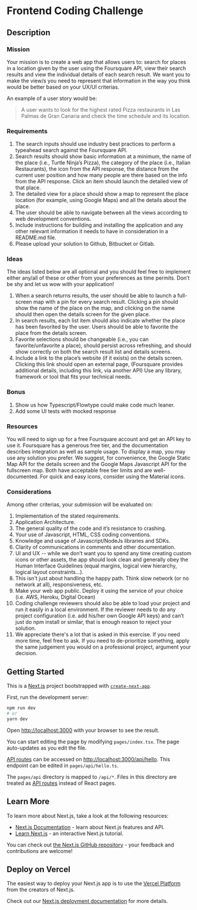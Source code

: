 # Frontend Coding Challenge

## Description

### Mission

Your mission is to create a web app that allows users to: search for places in a location given by the user using the Foursquare API, view their search results and view the individual details of each search result. We want you to make the view/s you need to represent that information in the way you think would be better based on your UX/UI criterias.

An example of a user story would be:

> A user wants to look for the highest rated Pizza restaurants in Las Palmas de Gran Canaria and check the time schedule and its location.

### Requirements

1. The search inputs should use industry best practices to perform a typeahead search against the Foursquare API.
2. Search results should show basic information at a minimum, the name of the place (i.e., Turtle Ninja’s Pizza), the category of the place (i.e., Italian Restaurants), the icon from the API response, the distance from the current user position and how many people are there based on the info from the API response. Click an item should launch the detailed view of that place.
3. The detailed view for a place should show a map to represent the place location (for example, using Google Maps) and all the details about the place.
4. The user should be able to navigate between all the views according to web development conventions.
5. Include instructions for building and installing the application and any other relevant information it needs to have in consideration in a README.md file.
6. Please upload your solution to Github, Bitbucket or Gitlab.

### Ideas

The ideas listed below are all optional and you should feel free to implement either any/all of these or other from your preferences as time permits.
Don’t be shy and let us wow with your application!

1. When a search returns results, the user should be able to launch a full-screen map with a pin for every search result. Clicking a pin should show the name of the place on the map, and clicking on the name should then open the details screen for the given place.
2. In search results, each list item should also indicate whether the place has been favorited by the user. Users should be able to favorite the place from the details screen.
3. Favorite selections should be changeable (i.e., you can favorite/unfavorite a place), should persist across refreshing, and should show correctly on both the search result list and details screens.
4. Include a link to the place’s website (if it exists) on the details screen. Clicking this link should open an external page, (Foursquare provides additional details, including this link, via another API)
   Use any library, framework or tool that fits your technical needs.

### Bonus

1. Show us how Typescript/Flowtype could make code much leaner.
2. Add some UI tests with mocked response

### Resources

You will need to sign up for a free Foursquare account and get an API key to use it. Foursquare has a generous free tier, and the documentation describes integration as well as sample usage.
To display a map, you may use any solution you prefer. We suggest, for convenience, the Google Static Map API for the details screen and the Google Maps Javascript API for the fullscreen map. Both have acceptable free tier limits and are well-documented.
For quick and easy icons, consider using the Material icons.

### Considerations

Among other criterias, your submission will be evaluated on:

1. Implementation of the stated requirements.
2. Application Architecture.
3. The general quality of the code and it’s resistance to crashing.
4. Your use of Javascript, HTML, CSS coding conventions.
5. Knowledge and usage of Javascript/NodeJs libraries and SDKs.
6. Clarity of communications in comments and other documentation.
7. UI and UX -- while we don’t want you to spend any time creating custom icons or other assets, the app should look clean and generally obey the Human Interface Guidelines (equal margins, logical view hierarchy, logical layout constraints...).
8. This isn't just about handling the happy path. Think slow network (or no network at all), responsiveness, etc.
9. Make your web app public. Deploy it using the service of your choice (i.e. AWS, Heroku, Digital Ocean)
10. Coding challenge reviewers should also be able to load your project and run it easily in a local environment. If the reviewer needs to do any project configuration (i.e. add his/her own Google API keys) and can’t just do npm install or similar, that is enough reason to reject your solution.
11. We appreciate there's a lot that is asked in this exercise. If you need more time, feel free to ask. If you need to de-prioritize something, apply the same judgement you would on a professional project, argument your decision.

## Getting Started

This is a [Next.js](https://nextjs.org/) project bootstrapped with [`create-next-app`](https://github.com/vercel/next.js/tree/canary/packages/create-next-app).

First, run the development server:

```bash
npm run dev
# or
yarn dev
```

Open [http://localhost:3000](http://localhost:3000) with your browser to see the result.

You can start editing the page by modifying `pages/index.tsx`. The page auto-updates as you edit the file.

[API routes](https://nextjs.org/docs/api-routes/introduction) can be accessed on [http://localhost:3000/api/hello](http://localhost:3000/api/hello). This endpoint can be edited in `pages/api/hello.ts`.

The `pages/api` directory is mapped to `/api/*`. Files in this directory are treated as [API routes](https://nextjs.org/docs/api-routes/introduction) instead of React pages.

## Learn More

To learn more about Next.js, take a look at the following resources:

- [Next.js Documentation](https://nextjs.org/docs) - learn about Next.js features and API.
- [Learn Next.js](https://nextjs.org/learn) - an interactive Next.js tutorial.

You can check out [the Next.js GitHub repository](https://github.com/vercel/next.js/) - your feedback and contributions are welcome!

## Deploy on Vercel

The easiest way to deploy your Next.js app is to use the [Vercel Platform](https://vercel.com/new?utm_medium=default-template&filter=next.js&utm_source=create-next-app&utm_campaign=create-next-app-readme) from the creators of Next.js.

Check out our [Next.js deployment documentation](https://nextjs.org/docs/deployment) for more details.
